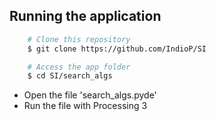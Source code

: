 ## Running the application

```bash
    # Clone this repository
    $ git clone https://github.com/IndioP/SI

    # Access the app folder
    $ cd SI/search_algs
```

 - Open the file 'search_algs.pyde'
 - Run the file with Processing 3